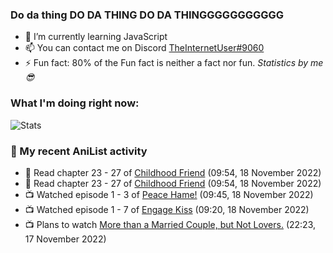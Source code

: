 ### Do da thing DO DA THING DO DA THINGGGGGGGGGGG

<!-- **TheInternetUser0/TheInternetUser0** is a ✨ _special_ ✨ repository because its `README.md` (this file) appears on your GitHub profile. -->


- 🌱 I’m currently learning JavaScript
- 📫 You can contact me on Discord [TheInternetUser#9060](https://discord.com/users/534117072796385300)
- ⚡ Fun fact: 80% of the Fun fact is neither a fact nor fun. _Statistics by me 😎_

### What I'm doing right now:
![Stats](https://discord.c99.nl/widget/theme-3/534117072796385300.png)

### 🌸 My recent AniList activity

<!-- ANILIST_ACTIVITY:start -->

-   📖 Read chapter 23 - 27 of [Childhood Friend](https://anilist.co/manga/151890) (09:54, 18 November 2022)
-   📖 Read chapter 23 - 27 of [Childhood Friend](https://anilist.co/manga/151890) (09:54, 18 November 2022)
-   📺 Watched episode 1 - 3 of [Peace Hame!](https://anilist.co/anime/13057) (09:45, 18 November 2022)
-   📺 Watched episode 1 - 7 of [Engage Kiss](https://anilist.co/anime/146625) (09:20, 18 November 2022)
-   📺 Plans to watch [More than a Married Couple, but Not Lovers.](https://anilist.co/anime/141949) (22:23, 17 November 2022)

<!-- ANILIST_ACTIVITY:end -->
